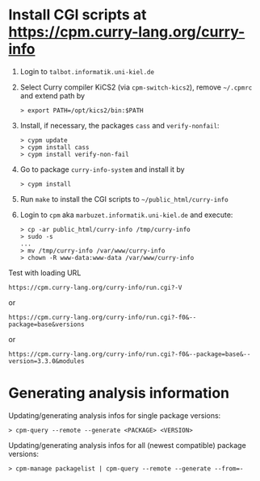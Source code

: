 Install CGI scripts at https://cpm.curry-lang.org/curry-info
====================================================================

1. Login to `talbot.informatik.uni-kiel.de`

2. Select Curry compiler KiCS2 (via `cpm-switch-kics2`), remove `~/.cpmrc`
   and extend path by

       > export PATH=/opt/kics2/bin:$PATH

3. Install, if necessary, the packages `cass` and `verify-nonfail`:

       > cypm update
       > cypm install cass
       > cypm install verify-non-fail

4. Go to package `curry-info-system` and install it by

       > cypm install

5. Run `make` to install the CGI scripts to `~/public_html/curry-info`

6. Login to `cpm` aka `marbuzet.informatik.uni-kiel.de` and execute:

       > cp -ar public_html/curry-info /tmp/curry-info
       > sudo -s
       ...
       > mv /tmp/curry-info /var/www/curry-info
       > chown -R www-data:www-data /var/www/curry-info

Test with loading URL

    https://cpm.curry-lang.org/curry-info/run.cgi?-V

or

    https://cpm.curry-lang.org/curry-info/run.cgi?-f0&--package=base&versions

or

    https://cpm.curry-lang.org/curry-info/run.cgi?-f0&--package=base&--version=3.3.0&modules


Generating analysis information
===============================

Updating/generating analysis infos for single package versions:

    > cpm-query --remote --generate <PACKAGE> <VERSION>

Updating/generating analysis infos for all (newest compatible) package versions:

    > cpm-manage packagelist | cpm-query --remote --generate --from=-
